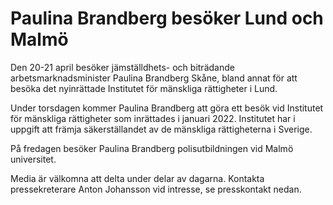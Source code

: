 # Paulina Brandberg besöker Lund och Malmö

Den 20-21 april besöker jämställdhets- och biträdande arbetsmarknadsminister Paulina Brandberg Skåne, bland annat för att besöka det nyinrättade Institutet för mänskliga rättigheter i Lund.

Under torsdagen kommer Paulina Brandberg att göra ett besök vid Institutet för mänskliga rättigheter som inrättades i januari 2022. Institutet har i uppgift att främja säkerställandet av de mänskliga rättigheterna i Sverige.

På fredagen besöker Paulina Brandberg polisutbildningen vid Malmö universitet.

Media är välkomna att delta under delar av dagarna. Kontakta pressekreterare Anton Johansson vid intresse, se presskontakt nedan.
